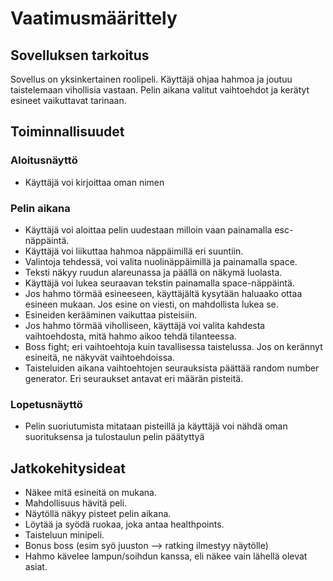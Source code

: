 # Vaatimusmäärittely

## Sovelluksen tarkoitus
Sovellus on yksinkertainen roolipeli. Käyttäjä ohjaa hahmoa ja joutuu taistelemaan vihollisia vastaan. Pelin aikana valitut vaihtoehdot ja kerätyt esineet vaikuttavat tarinaan.


## Toiminnallisuudet

### Aloitusnäyttö
- Käyttäjä voi kirjoittaa oman nimen


### Pelin aikana
- Käyttäjä voi aloittaa pelin uudestaan milloin vaan painamalla esc-näppäintä.
- Käyttäjä voi liikuttaa hahmoa näppäimillä eri suuntiin.
- Valintoja tehdessä, voi valita nuolinäppäimillä ja painamalla space.
- Teksti näkyy ruudun alareunassa ja päällä on näkymä luolasta.
- Käyttäjä voi lukea seuraavan tekstin painamalla space-näppäintä.
- Jos hahmo törmää esineeseen, käyttäjältä kysytään haluaako ottaa esineen mukaan. Jos esine on viesti, on mahdollista lukea se.
- Esineiden kerääminen vaikuttaa pisteisiin.
- Jos hahmo törmää viholliseen, käyttäjä voi valita kahdesta vaihtoehdosta, mitä hahmo aikoo tehdä tilanteessa.
- Boss fight; eri vaihtoehtoja kuin tavallisessa taistelussa. Jos on kerännyt esineitä, ne näkyvät vaihtoehdoissa.
- Taisteluiden aikana vaihtoehtojen seurauksista päättää random number generator. Eri seuraukset antavat eri määrän pisteitä.


### Lopetusnäyttö
- Pelin suoriutumista mitataan pisteillä ja käyttäjä voi nähdä oman suorituksensa ja tulostaulun pelin päätyttyä


## Jatkokehitysideat
- Näkee mitä esineitä on mukana.
- Mahdollisuus hävitä peli.
- Näytöllä näkyy pisteet pelin aikana.
- Löytää ja syödä ruokaa, joka antaa healthpoints.
- Taisteluun minipeli.
- Bonus boss (esim syö juuston --> ratking ilmestyy näytölle)
- Hahmo kävelee lampun/soihdun kanssa, eli näkee vain lähellä olevat asiat.
